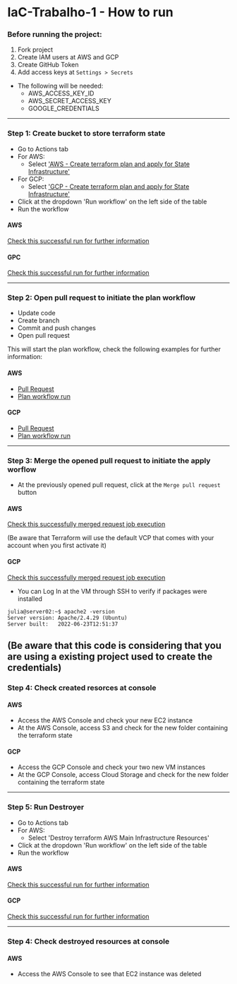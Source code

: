 # IaC-Trabalho-1 - How to run
### Before running the project:
1. Fork project
2. Create IAM users at AWS and GCP
3. Create GitHub Token
4. Add access keys at `Settings > Secrets`
- The following will be needed:
    - AWS_ACCESS_KEY_ID
    - AWS_SECRET_ACCESS_KEY
    - GOOGLE_CREDENTIALS

-----

### Step 1: Create bucket to store terraform state
- Go to Actions tab
- For AWS:
    - Select ['AWS - Create terraform plan and apply for State Infrastructure'](https://github.com/juliavpaiva/IaC-Trabalho-1/actions/workflows/aws_state_infrastructure_tf_apply.yml)
- For GCP:
    - Select ['GCP - Create terraform plan and apply for State Infrastructure'](https://github.com/juliavpaiva/IaC-Trabalho-1/actions/workflows/gcp_state_infrastructure_tf_apply.yml)
- Click at the dropdown 'Run workflow' on the left side of the table
- Run the workflow

#### AWS
[Check this successful run for further information](https://github.com/juliavpaiva/IaC-Trabalho-1/actions/runs/3470388420)

#### GPC
[Check this successful run for further information](https://github.com/juliavpaiva/IaC-Trabalho-1/actions/runs/3473674643/jobs/5805956836)
    
-----

### Step 2: Open pull request to initiate the plan workflow
- Update code
- Create branch
- Commit and push changes
- Open pull request

This will start the plan workflow, check the following examples for further information:

#### AWS
- [Pull Request](https://github.com/juliavpaiva/IaC-Trabalho-1/pull/2)
- [Plan workflow run](https://github.com/juliavpaiva/IaC-Trabalho-1/actions/runs/3470937067/jobs/5799770540)

#### GCP
- [Pull Request](https://github.com/juliavpaiva/IaC-Trabalho-1/pull/5)
- [Plan workflow run](https://github.com/juliavpaiva/IaC-Trabalho-1/actions/runs/3474059793/jobs/5806795478)
    
-----

### Step 3: Merge the opened pull request to initiate the apply worflow
- At the previously opened pull request, click at the `Merge pull request` button

#### AWS
[Check this successfully merged request job execution](https://github.com/juliavpaiva/IaC-Trabalho-1/actions/runs/3470944698)

(Be aware that Terraform will use the default VCP that comes with your account when you first activate it)

#### GCP
[Check this successfully merged request job execution](https://github.com/juliavpaiva/IaC-Trabalho-1/actions/runs/3474088703/jobs/5806856118)

- You can Log In at the VM through SSH to verify if packages were installed
```
julia@server02:~$ apache2 -version
Server version: Apache/2.4.29 (Ubuntu)
Server built:   2022-06-23T12:51:37
```

(Be aware that this code is considering that you are using a existing project used to create the credentials)
-----

### Step 4: Check created resorces at console
#### AWS
- Access the AWS Console and check your new EC2 instance
- At the AWS Console, access S3 and check for the new folder containing the terraform state

#### GCP
- Access the GCP Console and check your two new VM instances
- At the GCP Console, access Cloud Storage and check for the new folder containing the terraform state
    
-----

### Step 5: Run Destroyer
- Go to Actions tab
- For AWS:
    - Select 'Destroy terraform AWS Main Infrastructure Resources'
- Click at the dropdown 'Run workflow' on the left side of the table
- Run the workflow

#### AWS
[Check this successful run for further information](https://github.com/juliavpaiva/IaC-Trabalho-1/actions/runs/3471323350/jobs/5800664792)

#### GCP
[Check this successful run for further information](https://github.com/juliavpaiva/IaC-Trabalho-1/actions/runs/3474178940/jobs/5807046676)
    
-----

### Step 4: Check destroyed resources at console
#### AWS
- Access the AWS Console to see that EC2 instance was deleted

